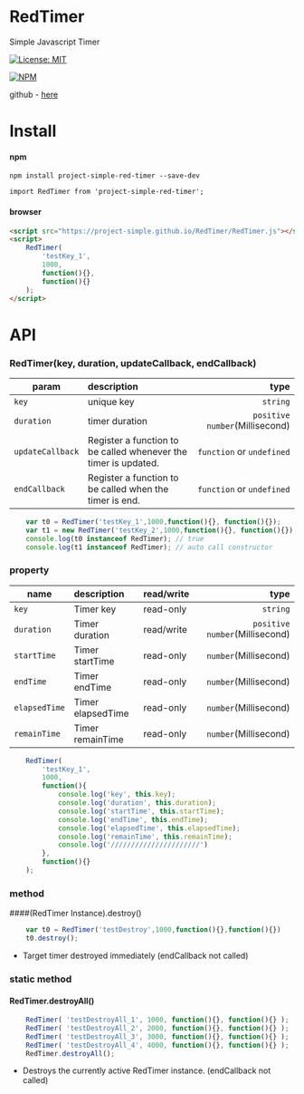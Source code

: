 # RedTimer
Simple Javascript Timer

[![License: MIT](https://img.shields.io/badge/License-MIT-yellow.svg)](https://opensource.org/licenses/MIT)

[![NPM](https://nodei.co/npm/project-simple-red-timer.png)](https://npmjs.org/package/project-simple-red-timer)

github - [here](https://github.com/project-simple/RedTimer)

# Install 
#### npm 
```npm
npm install project-simple-red-timer --save-dev
```
```
import RedTimer from 'project-simple-red-timer';
```
#### browser
```html
<script src="https://project-simple.github.io/RedTimer/RedTimer.js"></script>
<script>
    RedTimer(
        'testKey_1',
        1000,
        function(){}, 
        function(){}
    );
</script>
```

# API

### RedTimer(key, duration, updateCallback, endCallback)
| param | description | type |
|---|:---|---:|
| `key` | unique key | `string` |
| `duration` | timer duration | `positive number`(Millisecond) |
| `updateCallback` | Register a function to be called whenever the timer is updated. | `function` or `undefined` |
| `endCallback` | Register a function to be called when the timer is end. | `function` or `undefined`  |

```javascript
    var t0 = RedTimer('testKey_1',1000,function(){}, function(){});
    var t1 = new RedTimer('testKey_2',1000,function(){}, function(){});
    console.log(t0 instanceof RedTimer); // true
    console.log(t1 instanceof RedTimer); // auto call constructor
```

### property
| name | description | read/write | type |
|---|:---|---|---:|
| `key` | Timer key | read-only  |`string` |
| `duration` | Timer duration | read/write |`positive number`(Millisecond) |
| `startTime` | Timer startTime | read-only |`number`(Millisecond) |
| `endTime` | Timer endTime | read-only |`number`(Millisecond) |
| `elapsedTime` | Timer elapsedTime | read-only |`number`(Millisecond) |
| `remainTime` | Timer remainTime | read-only |`number`(Millisecond) |

```javascript
    RedTimer(
        'testKey_1',
        1000,
        function(){
            console.log('key', this.key); 
            console.log('duration', this.duration);
            console.log('startTime', this.startTime);
            console.log('endTime', this.endTime);
            console.log('elapsedTime', this.elapsedTime);
            console.log('remainTime', this.remainTime);
            console.log('//////////////////////') 
        }, 
        function(){}
    );
```

### method
####(RedTimer Instance).destroy()
```javascript
    var t0 = RedTimer('testDestroy',1000,function(){},function(){})
    t0.destroy();
```
- Target timer destroyed immediately (endCallback not called)

### static method
#### RedTimer.destroyAll()
```javascript
    RedTimer( 'testDestroyAll_1', 1000, function(){}, function(){} );
    RedTimer( 'testDestroyAll_2', 2000, function(){}, function(){} );
    RedTimer( 'testDestroyAll_3', 3000, function(){}, function(){} );
    RedTimer( 'testDestroyAll_4', 4000, function(){}, function(){} );
    RedTimer.destroyAll();
```
- Destroys the currently active RedTimer instance. (endCallback not called)
